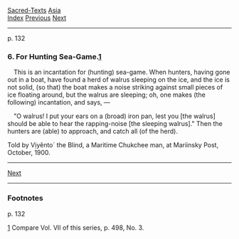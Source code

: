 [Sacred-Texts](../../index) [Asia](../index)  
[Index](index) [Previous](cm27) [Next](cm29)

------------------------------------------------------------------------

<span id="page_132">p. 132</span>

### 6. For Hunting Sea-Game.<span id="page_132_fr_1"></span>[1](#page_132_note_1)

 This is an incantation for (hunting) sea-game. When hunters, having
gone out in a boat, have found a herd of walrus sleeping on the ice, and
the ice is not solid, (so that) the boat makes a noise striking against
small pieces of ice floating around, but the walrus are sleeping; oh,
one makes (the following) incantation, and says, —

 "O walrus! I put your ears on a (broad) iron pan, lest you \[the
walrus\] should be able to hear the rapping-noise \[the sleeping
walrus\]." Then the hunters are (able) to approach, and catch all (of
the herd).

<span class="small">Told by Vịyênto´ the Blind, a Maritime Chukchee man,
at Mariinsky Post, October, 1900.</span>

------------------------------------------------------------------------

[Next](cm29)

------------------------------------------------------------------------

### Footnotes

<span id="footnotes_page_132">p. 132</span>

<span id="page_132_note_1"></span>[1](#page_132_fr_1) Compare Vol. VII
of this series, p. 498, No. 3.

 

 

 

 

 

 

 

 

 

 

 

 

 

 

 
